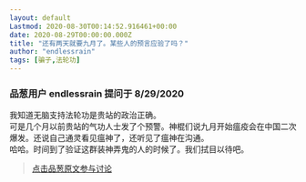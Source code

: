 ```yaml
---
layout: default
Lastmod: 2020-08-30T00:14:52.916461+00:00
date: 2020-08-29T00:00:00.000Z
title: "还有两天就要九月了。某些人的预言应验了吗？"
author: "endlessrain"
tags: [骗子,法轮功]
---
```



### 品葱用户 **endlessrain** 提问于 8/29/2020
    
我知道无脑支持法轮功是贵站的政治正确。  
可是几个月以前贵站的气功人士发了个预警。神棍们说九月开始瘟疫会在中国二次爆发。还说自己通灵看见瘟神了，还听见了瘟神在沟通。  
哈哈。时间到了验证这群装神弄鬼的人的时候了。我们拭目以待吧。
    
                





> [点击品葱原文参与讨论](https://pincong.rocks/question/30405)

